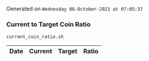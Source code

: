 Generated on `Wednesday 06-October-2021 at 07:05:37`

### Current to Target Coin Ratio
`current_coin_ratio.sh`

Date|Current|Target|Ratio
---|---|---|---
